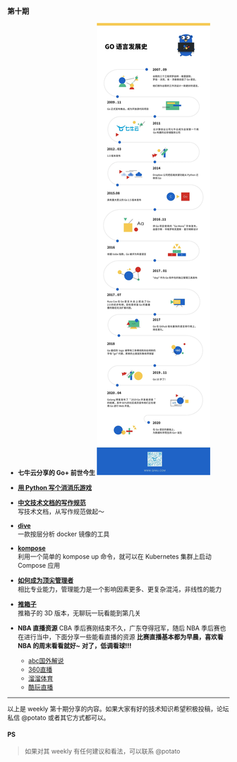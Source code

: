 ### 第十期

- **七牛云分享的 Go+ 前世今生**
![go+](img/go+.png)

- **[用 Python 写个消消乐游戏](https://mp.weixin.qq.com/s/P2Y3E8nt7rRppX9IqoukgQ)**  

- **[中文技术文档的写作规范](https://github.com/ruanyf/document-style-guide)**  
写技术文档，从写作规范做起～

- **[dive](https://github.com/wagoodman/dive)**  
一款按层分析 docker 镜像的工具

- **[kompose](https://github.com/kubernetes/kompose)**  
利用一个简单的 kompose up 命令，就可以在 Kubernetes 集群上启动 Compose 应用

- **[如何成为顶尖管理者](https://mp.weixin.qq.com/s/ONJ2DWLwhjP0YGFwzWeJfw)**  
相比专业能力，管理能力是一个影响因素更多、更复杂混沌，非线性的能力

- **[推箱子](http://lulea.github.io/game-off-2012/)**  
推箱子的 3D 版本，无聊玩一玩看能到第几关

- **NBA 直播资源**
CBA 季后赛刚结束不久，广东夺得冠军，随后 NBA 季后赛也在进行当中，下面分享一些能看直播的资源
**比赛直播基本都为早晨，喜欢看 NBA 的周末看看就好~**
**对了，低调看球!!!**
  - [abc国外解说](http://nba-streams.xyz/)
  - [360直播](https://m.zb06.com/live/lanqiu/)
  - [溜溜体育](http://www.jrkan.com/?lan=2)
  - [酷玩直播](http://www.102345.vip/nba)

--- 

以上是 weekly 第十期分享的内容。如果大家有好的技术知识希望积极投稿，论坛私信 @potato 或者其它方式都可以。

#### PS
>如果对其 weekly 有任何建议和看法，可以联系 @potato